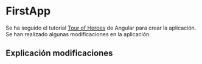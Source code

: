 # FirstApp

Se ha seguido el tutorial [Tour of Heroes](https://angular.io/tutorial) de Angular para crear la aplicación. Se han realizado algunas modificaciones en la aplicación.

## Explicación modificaciones
